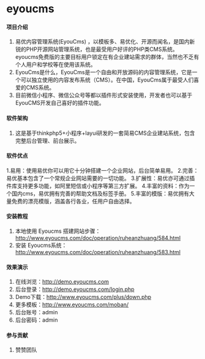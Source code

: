 # eyoucms

#### 项目介绍
1. 易优内容管理系统(EyouCms) ，以模板多、易优化、开源而闻名，是国内新锐的PHP开源网站管理系统，也是最受用户好评的PHP类CMS系统。eyoucms免费版的主要目标用户锁定在有企业建站需求的群体，当然也不乏有个人用户和学校等在使用该系统。
2. EyouCms是什么，EyouCms是一个自由和开放源码的内容管理系统，它是一个可以独立使用的内容发布系统（CMS）。在中国，EyouCms属于最受人们喜爱的CMS系统。
3. 目前微信小程序、微信公众号等都以插件形式安装使用，开发者也可以基于EyouCMS开发自己喜好的插件功能。

#### 软件架构
1. 这是基于thinkphp5+小程序+layui研发的一套简易CMS企业建站系统，包含完整后台管理、前台展示。

#### 软件优点
1.易用：使用易优你可以用它十分钟搭建一个企业网站，后台简单易用。
2.完善：易优基本包含了一个常规企业网站需要的一切功能。
3.扩展性：易优亦可通过插件库支持更多功能，如阿里短信或小程序等第三方扩展。
4.丰富的资料：作为一个国内cms，易优拥有完善的帮助文档及标签手册。
5.丰富的模版：易优拥有大量免费的漂亮模版，涵盖各行各业，任用户自由选择。

#### 安装教程

1. 本地使用 Eyoucms 搭建网站步骤：http://www.eyoucms.com/doc/operation/ruheanzhuang/584.html
2. 安装 Eyoucms系统：http://www.eyoucms.com/doc/operation/ruheanzhuang/583.html

#### 效果演示

1. 在线浏览：http://demo.eyoucms.com
2. 后台登录：http://demo.eyoucms.com/login.php
3. Demo下载：http://www.eyoucms.com/plus/down.php
4. 更多模板：http://www.eyoucms.com/moban/
5. 后台账号：admin
6. 后台密码：admin

#### 参与贡献

1. 赞赞团队